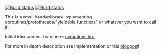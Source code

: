 [![Build Status](https://travis-ci.org/wc-duck/coro.svg?branch=master)](https://travis-ci.org/wc-duck/coro)
[![Build status](https://ci.appveyor.com/api/projects/status/8a8cmy36xv0qp78x/branch/master?svg=true)](https://ci.appveyor.com/project/wc-duck/coro/branch/master)

This is a small header/library implementing coroutines/protothreads/"yieldable functions"
or whatever you want to call it.

Initial idea comest from here:
[coroutines in c](https://www.chiark.greenend.org.uk/~sgtatham/coroutines.html)

For more in depth description see implementation or this [blogpost](http://kihlander.net/protothreads-with-a-twist.html)!
